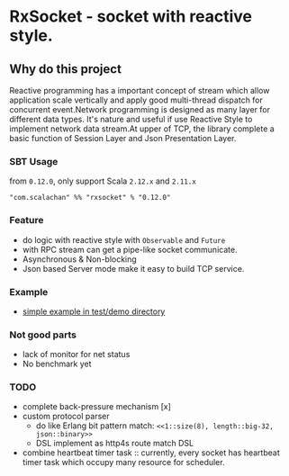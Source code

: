 # RxSocket - socket with reactive style.

## Why do this project
Reactive programming has a important concept of stream which allow application scale vertically and apply good multi-thread dispatch for concurrent event.Network programming is designed as many layer for different data types. It's nature and useful if use Reactive Style to implement network data stream.At upper of TCP, the library complete a basic function of Session Layer and Json Presentation Layer.

### SBT Usage
from `0.12.0`, only support Scala `2.12.x` and `2.11.x`
```
"com.scalachan" %% "rxsocket" % "0.12.0"
```

### Feature
- do logic with reactive style with `Observable` and `Future`
- with RPC stream can get a pipe-like socket communicate.
- Asynchronous & Non-blocking
- Json based Server mode make it easy to build TCP service.

### Example
- [simple example in test/demo directory](https://github.com/LoranceChen/RxSocket/tree/master/src/test/scala/demo)

### Not good parts
- lack of monitor for net status
- No benchmark yet

### TODO
- complete back-pressure mechanism [x]
- custom protocol parser
 	- do like Erlang bit pattern match: `<<1::size(8), length::big-32, json::binary>>`
 	- DSL implement as http4s route match DSL
- combine heartbeat timer task
:: currently, every socket has heartbeat timer task which occupy many resource for scheduler.
